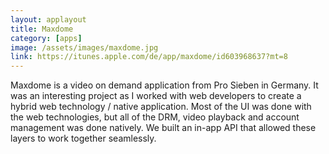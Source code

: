 ```yaml
---
layout: applayout
title: Maxdome
category: [apps]
image: /assets/images/maxdome.jpg
link: https://itunes.apple.com/de/app/maxdome/id603968637?mt=8
---
```


Maxdome is a video on demand application from Pro Sieben in Germany. It was an interesting project as I worked with web developers to create a hybrid web technology / native application. Most of the UI was done with the web technologies, but all of the DRM, video playback and account management was done natively. We built an in-app API that allowed these layers to work together seamlessly.
